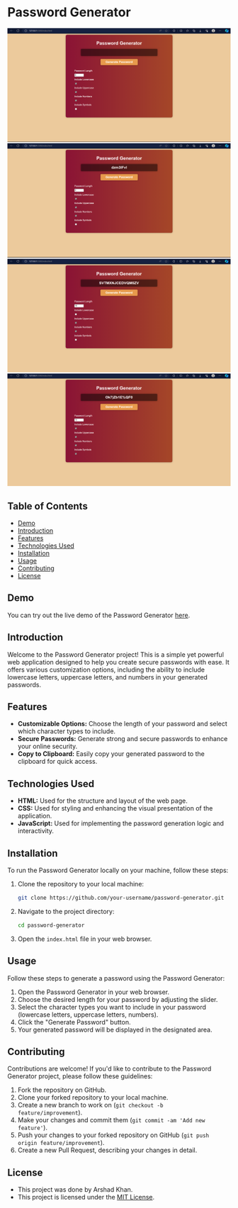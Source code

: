 # Password Generator

![Password Generator Preview](https://github.com/Arshad-Khan-12/Password-Generator/blob/main/Images/1.png?raw=true)
![](https://github.com/Arshad-Khan-12/Password-Generator/blob/main/Images/2.png?raw=true)
![](https://github.com/Arshad-Khan-12/Password-Generator/blob/main/Images/3.png?raw=true)
![](https://github.com/Arshad-Khan-12/Password-Generator/blob/main/Images/4.png?raw=true)


## Table of Contents

- [Demo](#demo)
- [Introduction](#introduction)
- [Features](#features)
- [Technologies Used](#technologies-used)
- [Installation](#installation)
- [Usage](#usage)
- [Contributing](#contributing)
- [License](#license)


## Demo

You can try out the live demo of the Password Generator [here](https://arshad-khan-12.github.io/Password-Generator/).

## Introduction

Welcome to the Password Generator project! This is a simple yet powerful web application designed to help you create secure passwords with ease. It offers various customization options, including the ability to include lowercase letters, uppercase letters, and numbers in your generated passwords.

## Features

- **Customizable Options:** Choose the length of your password and select which character types to include.
- **Secure Passwords:** Generate strong and secure passwords to enhance your online security.
- **Copy to Clipboard:** Easily copy your generated password to the clipboard for quick access.

## Technologies Used

- **HTML:** Used for the structure and layout of the web page.
- **CSS:** Used for styling and enhancing the visual presentation of the application.
- **JavaScript:** Used for implementing the password generation logic and interactivity.

## Installation

To run the Password Generator locally on your machine, follow these steps:

1. Clone the repository to your local machine:

    ```bash
    git clone https://github.com/your-username/password-generator.git
    ```

2. Navigate to the project directory:

    ```bash
    cd password-generator
    ```

3. Open the `index.html` file in your web browser.

## Usage

Follow these steps to generate a password using the Password Generator:

1. Open the Password Generator in your web browser.
2. Choose the desired length for your password by adjusting the slider.
3. Select the character types you want to include in your password (lowercase letters, uppercase letters, numbers).
4. Click the "Generate Password" button.
5. Your generated password will be displayed in the designated area.

## Contributing

Contributions are welcome! If you'd like to contribute to the Password Generator project, please follow these guidelines:

1. Fork the repository on GitHub.
2. Clone your forked repository to your local machine.
3. Create a new branch to work on (`git checkout -b feature/improvement`).
4. Make your changes and commit them (`git commit -am 'Add new feature'`).
5. Push your changes to your forked repository on GitHub (`git push origin feature/improvement`).
6. Create a new Pull Request, describing your changes in detail.

## License

- This project was done by Arshad Khan.
- This project is licensed under the [MIT License](LICENSE).

